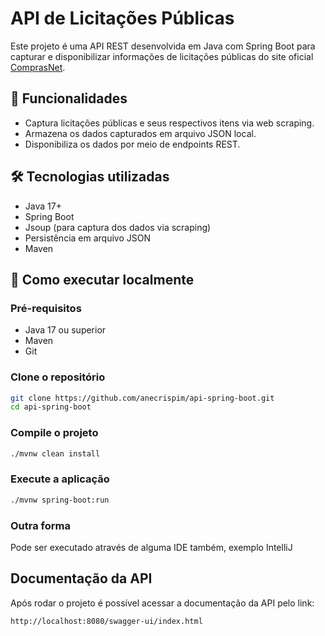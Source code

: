 # API de Licitações Públicas

Este projeto é uma API REST desenvolvida em Java com Spring Boot para capturar e disponibilizar informações de licitações públicas do site oficial [ComprasNet](http://comprasnet.gov.br/ConsultaLicitacoes/ConsLicitacaoDia.asp).

## 🧾 Funcionalidades

- Captura licitações públicas e seus respectivos itens via web scraping.
- Armazena os dados capturados em arquivo JSON local.
- Disponibiliza os dados por meio de endpoints REST.
  
## 🛠 Tecnologias utilizadas

- Java 17+
- Spring Boot
- Jsoup (para captura dos dados via scraping)
- Persistência em arquivo JSON
- Maven

## 🚀 Como executar localmente

### Pré-requisitos

- Java 17 ou superior
- Maven
- Git

### Clone o repositório

```bash
git clone https://github.com/anecrispim/api-spring-boot.git
cd api-spring-boot
```

### Compile o projeto

```bash
./mvnw clean install
```

### Execute a aplicação

```bash
./mvnw spring-boot:run
```

### Outra forma
Pode ser executado através de alguma IDE também, exemplo IntelliJ

## Documentação da API
Após rodar o projeto é possível acessar a documentação da API pelo link: 

```bash
http://localhost:8080/swagger-ui/index.html
```
